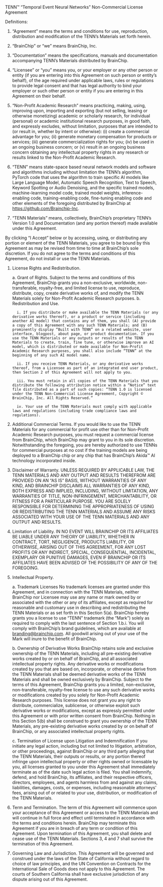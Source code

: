 TENN™ “Temporal Event Neural Networks” Non-Commercial License Agreement

<!-- TENN’s Version 1.0 Release Date: Jan 2, 2025 -->

Definitions:

1. “Agreement” means the terms and conditions for use, reproduction, distribution and modification of the TENN’s Materials set forth herein.

2. “BrainChip” or “we” means BrainChip, Inc.

3. “Documentation” means the specifications, manuals and documentation accompanying TENN’s Materials distributed by BrainChip.

4. “Licensee” or “you” means you, or your employer or any other person or entity (if you are entering into this Agreement on such 
person or entity’s behalf), of the age required under applicable laws, rules or regulations to provide legal consent and that has 
legal authority to bind your employer or such other person or entity if you are entering in this Agreement on their behalf.

5. “Non-Profit Academic Research” means practicing, making, using, improving upon, importing and exporting 
(but not selling, leasing or otherwise monetizing) academic or scholarly research, for individual (personal) 
or academic institutional research purposes, in good faith, and expressly excludes, without limitation, 
purposes that are intended to (or result in, whether by intent or otherwise): 
(i) create a commercial advantage for you; (ii) generate monetary compensation for products or services; 
(iii) generate commercialization rights for you; (iv) be used in an ongoing business concern; 
or (v) result in an ongoing business concern obtaining any intellectual property rights in any research or results linked to the Non-Profit Academic Research.

6. “TENN” means state-space based neural network models and software and algorithms including without limitation the TENN’s algorithm, 
PyTorch code that uses the algorithm to train specific AI models like Large Language Model, Automatic Speech Recognition, Text to Speech, 
Keyword Spotting or Audio Denoising, and the specific trained models, machine-learning model code, trained model weights, 
inference-enabling code, training-enabling code, fine-tuning enabling code and other elements of the foregoing distributed by BrainChip at https://github.com/Brainchip-Inc.

7. “TENN Materials” means, collectively, BrainChip’s proprietary TENN’s Version 1.0 and Documentation (and any portion thereof) made available under this Agreement.

By clicking “I Accept” below or by accessing, using, or distributing any portion or element of the TENN Materials, 
you agree to be bound by this Agreement as may be revised from time to time at BrainChip’s sole discretion. 
If you do not agree to the terms and conditions of this Agreement, do not install or use the TENN Materials.

1. License Rights and Redistribution.

   a. Grant of Rights. Subject to the terms and conditions of this Agreement, BrainChip grants you a non-exclusive, worldwide, non-transferable, royalty-free, and limited license to use, reproduce, distribute, copy, create derivative works of, and modify the TENN Materials solely for Non-Profit Academic Research purposes. b. Redistribution and Use.

         i. If you distribute or make available the TENN Materials (or any derivative works thereof), or a product or service (including another AI model) that contains any of them, you shall (A) provide a copy of this Agreement with any such TENN Materials; and (B) prominently display “Built with TENN” on a related website, user interface, blogpost, about page, or product documentation. If you use the TENN Materials or any outputs or results of the TENN Materials to create, train, fine tune, or otherwise improve an AI model, which is distributed or made available for Non-Profit Academic Research purposes, you shall also include “TENN” at the beginning of any such AI model name.
      
         ii. If you receive TENN Materials, or any derivative works thereof, from a Licensee as part of an integrated end user product, then Section 2 of this Agreement will not apply to you.
      
         iii. You must retain in all copies of the TENN Materials that you distribute the following attribution notice within a “Notice” text file distributed as a part of such copies: “TENN 1.0 is licensed under the TENN Non-Commercial License Agreement, Copyright © BrainChip, Inc. All Rights Reserved.”
      
         iv. Your use of the TENN Materials must comply with applicable laws and regulations (including trade compliance laws and regulations).

2. Additional Commercial Terms. If you would like to use the TENN Materials for any commercial for profit use other than for Non-Profit Academic Research purposes, you must request a commercial license from BrainChip, which BrainChip may grant to you in its sole discretion. Notwithstanding the foregoing, you are hereby authorized to use TENNs for commercial purposes at no cost if the training models are being deployed to a BrainChip chip or any chip that has BrainChip’s Akida™ AI technology incorporated inside.

3. Disclaimer of Warranty. UNLESS REQUIRED BY APPLICABLE LAW, THE TENN MATERIALS AND ANY OUTPUT AND RESULTS THEREFROM ARE PROVIDED ON AN “AS IS” BASIS, WITHOUT WARRANTIES OF ANY KIND, AND BRAINCHIP DISCLAIMS ALL WARRANTIES OF ANY KIND, BOTH EXPRESS AND IMPLIED, INCLUDING, WITHOUT LIMITATION, ANY WARRANTIES OF TITLE, NON-INFRINGEMENT, MERCHANTABILITY, OR FITNESS FOR A PARTICULAR PURPOSE. YOU ARE SOLELY RESPONSIBLE FOR DETERMINING THE APPROPRIATENESS OF USING OR REDISTRIBUTING THE TENN MATERIALS AND ASSUME ANY RISKS ASSOCIATED WITH YOUR USE OF THE TENN MATERIALS AND ANY OUTPUT AND RESULTS.

4. Limitation of Liability. IN NO EVENT WILL BRAINCHIP OR ITS AFFILIATES BE LIABLE UNDER ANY THEORY OF LIABILITY, WHETHER IN CONTRACT, TORT, NEGLIGENCE, PRODUCTS LIABILITY, OR OTHERWISE, ARISING OUT OF THIS AGREEMENT, FOR ANY LOST PROFITS OR ANY INDIRECT, SPECIAL, CONSEQUENTIAL, INCIDENTAL, EXEMPLARY OR PUNITIVE DAMAGES, EVEN IF BRAINCHIP OR ITS AFFILIATES HAVE BEEN ADVISED OF THE POSSIBILITY OF ANY OF THE FOREGOING.

5. Intellectual Property.

   a. Trademark Licenses No trademark licenses are granted under this Agreement, and in connection with the TENN Materials, neither BrainChip nor Licensee may use any name or mark owned by or associated with the other or any of its affiliates, except as required for reasonable and customary use in describing and redistributing the TENN Materials or as set forth in this Section 5(a). BrainChip hereby grants you a license to use “TENN” trademark (the “Mark”) solely as required to comply with the last sentence of Section 1.b.i. You will comply with BrainChip’s brand guidelines, which are available at branding@brainchip.com. All goodwill arising out of your use of the Mark will inure to the benefit of BrainChip.

   b. Ownership of Derivative Works BrainChip retains sole and exclusive ownership of the TENN Materials, including all pre-existing derivative works created by or on behalf of BrainChip, and all associated intellectual property rights. Any derivative works or modifications created by you that are based on, incorporate, or otherwise derive from the TENN Materials shall be deemed derivative works of the TENN Materials and shall be owned exclusively by BrainChip. Subject to the terms of this Agreement, BrainChip grants you a limited, non-exclusive, non-transferable, royalty-free license to use any such derivative works or modifications created by you solely for Non-Profit Academic Research purposes. This license does not grant you any right to distribute, commercialize, sublicense, or otherwise exploit such derivative works or modifications, except as expressly permitted under this Agreement or with prior written consent from BrainChip. Nothing in this Section 5(b) shall be construed to grant you ownership of the TENN Materials, any pre-existing derivative works created by or on behalf of BrainChip, or any associated intellectual property rights.

   c. Termination of License upon Litigation and Indemnification If you initiate any legal action, including but not limited to litigation, arbitration, or other proceedings, against BrainChip or any third party alleging that the TENN Materials, their outputs or results, or any portion thereof infringe upon intellectual property or other rights owned or licensable by you, all licenses granted to you under this Agreement shall immediately terminate as of the date such legal action is filed. You shall indemnify, defend, and hold BrainChip, its affiliates, and their respective officers, directors, employees, and agents harmless from and against any claims, liabilities, damages, costs, or expenses, including reasonable attorneys’ fees, arising out of or related to your use, distribution, or modification of the TENN Materials.

6. Term and Termination. The term of this Agreement will commence upon your acceptance of this Agreement or access to the TENN Materials and will continue in full force and effect until terminated in accordance with the terms and conditions herein. BrainChip may terminate this Agreement if you are in breach of any term or condition of this Agreement. Upon termination of this Agreement, you shall delete and cease use of the TENN Materials. Sections 3, 4 and 7 shall survive the termination of this Agreement.

7. Governing Law and Jurisdiction. This Agreement will be governed and construed under the laws of the State of California without regard to choice of law principles, and the UN Convention on Contracts for the International Sale of Goods does not apply to this Agreement. The courts of Southern California shall have exclusive jurisdiction of any dispute arising out of this Agreement.